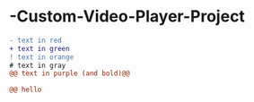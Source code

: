 # -Custom-Video-Player-Project

```diff
- text in red
+ text in green
! text in orange
# text in gray
@@ text in purple (and bold)@@

@@ hello
```
